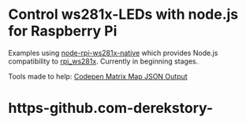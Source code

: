 # Control ws281x-LEDs with node.js for Raspberry Pi

Examples using [node-rpi-ws281x-native](https://github.com/beyondscreen/node-rpi-ws281x-native) which provides Node.js compatibility to [rpi_ws281x](https://github.com/jgarff/rpi_ws281x). Currently in beginning stages.

Tools made to help:
[Codepen Matrix Map JSON Output](https://codepen.io/anon/pen/QmJJGq)
# https-github.com-derekstory-
